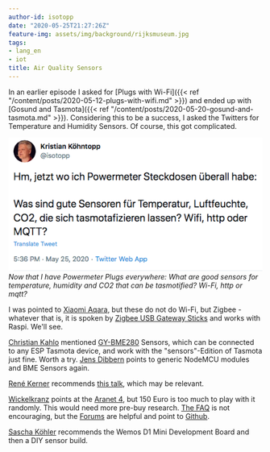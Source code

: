 ```yaml
---
author-id: isotopp
date: "2020-05-25T21:27:26Z"
feature-img: assets/img/background/rijksmuseum.jpg
tags:
- lang_en
- iot
title: Air Quality Sensors
---
```

In an earlier episode I asked for [Plugs with Wi-Fi]({{< ref "/content/posts/2020-05-12-plugs-with-wifi.md" >}}) and ended up with [Gosund and Tasmota]({{< ref "/content/posts/2020-05-20-gosund-and-tasmota.md" >}}). Considering this to be a success, I asked the Twitters for Temperature and Humidity Sensors. Of course, this got complicated.

[![](/uploads/2020/05/temp-question.png)](https://twitter.com/isotopp/status/1264943546085322754)
*Now that I have Powermeter Plugs everywhere: What are good sensors for temperature, humidity and CO2 that can be tasmotified? Wi-Fi, http or mqtt?*

I was pointed to [Xiaomi Aqara](https://www.amazon.de/gp/product/B07SB2C327), but these do not do Wi-Fi, but Zigbee - whatever that is, it is spoken by [Zigbee USB Gateway Sticks](https://www.amazon.de/gp/product/B07PZ7ZHG5) and works with Raspi. We'll see.

[Christian Kahlo](https://twitter.com/ckahlo/status/1264953270298173445) mentioned [GY-BME280](https://www.amazon.de/dp/B07FS95JXT) Sensors, which can be connected to any ESP Tasmota device, and work with the "sensors"-Edition of Tasmota just fine. Worth a try. [Jens Dibbern](https://twitter.com/datengaertner/status/1264949436284899328) points to generic NodeMCU modules and BME Sensors again.

[René Kerner](https://twitter.com/rk3rn3r/status/1264948594743836680) recommends [this talk](https://www.youtube.com/watch?v=WuJ2Y9ccVBY), which may be relevant.

[Wickelkranz](https://twitter.com/wickelkranz/status/1264949455050215424) points at the [Aranet 4](https://aranet4.com/), but 150 Euro is too much to play with it randomly. This would need more pre-buy research. [The FAQ](https://aranet4.com/faq/) is not encouraging, but the [Forums](https://forums.aranet.com/viewtopic.php?f=48&t=63) are helpful and point to [Github](https://github.com/Anrijs/Aranet4-Python).

[Sascha Köhler](https://twitter.com/sascha_koe/status/1264952367251939328) recommends the Wemos D1 Mini Development Board and then a DIY sensor build.